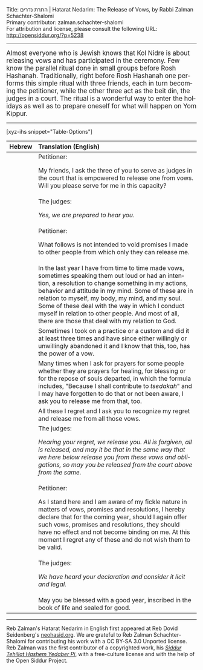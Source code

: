 <html>
<head></head>
<body>
Title: התרת נדרים | Hatarat Nedarim: The Release of Vows, by Rabbi Zalman Schachter-Shalomi<br />
Primary contributor: zalman.schachter-shalomi<br />
For attribution and license, please consult the following URL: <a href="http://opensiddur.org/?p=5238">http://opensiddur.org/?p=5238</a>
<p />
<hr />

<div class="english" lang="en" style="font-size: 1.2em;">
Almost everyone who is Jewish knows that Kol Nidre is about releasing vows and has participated in the ceremony. Few know the parallel ritual done in small groups before Rosh Hashanah. Traditionally, right before Rosh Hashanah one performs this simple ritual with three friends, each in turn becoming the petitioner, while the other three act as the beit din, the judges in a court. The ritual is a wonderful way to enter the holidays as well as to prepare oneself for what will happen on Yom Kippur.
</div>

<hr />

[xyz-ihs snippet="Table-Options"]<table style="margin-left: auto; margin-right: auto;" class="draggable">
<thead><tr><th id="x" style="text-align: right;">Hebrew</th><th style="text-align: left;">Translation (English)</th></tr></thead>
<tbody>
<tr><td style="vertical-align:top;">
<div class="liturgy" lang="he">

</span></div></td>
 
<td style="vertical-align:top;">
<div class="english" lang="en">
<span class="instruction">Petitioner:</span>

My friends, 
I ask the three of you to serve as judges in the court 
that is empowered to release one from vows. 
Will you please serve for me in this capacity?
</div></td></tr>


<tr><td style="vertical-align:top;">
<div class="liturgy" lang="he">

</span></div></td>
 
<td style="vertical-align:top;">
<div class="english" lang="en">
<span class="instruction">The judges:</span>

<em>Yes, we are prepared to hear you.</em>
</div></td></tr>


<tr><td style="vertical-align:top;">
<div class="liturgy" lang="he">

</span></div></td>
 
<td style="vertical-align:top;">
<div class="english" lang="en">
<span class="instruction">Petitioner:</span>

What follows is not intended 
to void promises I made to other people 
from which only they can release me.
</div></td></tr>


<tr><td style="vertical-align:top;">
<div class="liturgy" lang="he">

</span></div></td>
 
<td style="vertical-align:top;">
<div class="english" lang="en">
In the last year I have from time to time made vows, 
sometimes speaking them out loud or had an intention, 
a resolution to change something in my actions, behavior and attitude in my mind. 
Some of these are in relation to myself, my body, my mind, and my soul. 
Some of these deal with the way in which I conduct myself in relation to other people. 
And most of all, there are those that deal with my relation to God.
</div></td></tr>


<tr><td style="vertical-align:top;">
<div class="liturgy" lang="he">

</span></div></td>
 
<td style="vertical-align:top;">
<div class="english" lang="en">
Sometimes I took on a practice or a custom 
and did it at least three times 
and have since either willingly or unwillingly abandoned it 
and I know that this, too, has the power of a vow.
</div></td></tr>


<tr><td style="vertical-align:top;">
<div class="liturgy" lang="he">

</span></div></td>
 
<td style="vertical-align:top;">
<div class="english" lang="en">
Many times when I ask for prayers for some people 
whether they are prayers for healing, for blessing 
or for the repose of souls departed, 
in which the formula includes, 
"Because I shall contribute to <em>tsedakah</em>" 
and I may have forgotten to do that or not been aware, 
I ask you to release me from that, too.
</div></td></tr>


<tr><td style="vertical-align:top;">
<div class="liturgy" lang="he">

</span></div></td>
 
<td style="vertical-align:top;">
<div class="english" lang="en">
All these I regret 
and I ask you to recognize my regret 
and release me from all those vows.
</div></td></tr>


<tr><td style="vertical-align:top;">
<div class="liturgy" lang="he">

</span></div></td>
 
<td style="vertical-align:top;">
<div class="english" lang="en">
<span class="instruction">The judges:</span>

<em>Hearing your regret, we release you. 
All is forgiven, 
all is released, 
and may it be that 
in the same way that we here below 
release you from these vows and obligations, 
so may you be released from the court above from the same.</em>
</div></td></tr>


<tr><td style="vertical-align:top;">
<div class="liturgy" lang="he">

</span></div></td>
 
<td style="vertical-align:top;">
<div class="english" lang="en">
<span class="instruction">Petitioner:</span>

As I stand here 
and I am aware of my fickle nature 
in matters of vows, promises and resolutions, 
I hereby declare that for the coming year, 
should I again offer such vows, promises and resolutions, 
they should have no effect 
and not become binding on me. 
At this moment I regret any of these 
and do not wish them to be valid.
</div></td></tr>


<tr><td style="vertical-align:top;">
<div class="liturgy" lang="he">

</span></div></td>
 
<td style="vertical-align:top;">
<div class="english" lang="en">
<span class="instruction">The judges:</span>

<em>We have heard your declaration 
and consider it licit and legal.</em>
</div></td></tr>


<tr><td style="vertical-align:top;">
<div class="liturgy" lang="he">

</span></div></td>
 
<td style="vertical-align:top;">
<div class="english" lang="en">
May you be blessed with a good year, 
inscribed in the book of life and sealed for good.
</div></td></tr>
</tbody></table>

<hr />

Reb Zalman's Hatarat Nedarim in English first appeared at Reb Dovid Seidenberg's <a href="http://www.neohasid.org/resources/hatarat_nedarim/">neohasid.org</a>. We are grateful to Reb Zalman Schachter-Shalomi for contributing his work with a CC BY-SA 3.0 Unported license. Reb Zalman was the first contributor of a copyrighted work, his <em><a href="https://opensiddur.org/2009/10/reb-zalmans-open-siddur-tehillat-hashem/">Siddur Tehillat Hashem Yedaber Pi</a></em>, with a free-culture license and with the help of the Open Siddur Project.

&nbsp;
</body>
</html>